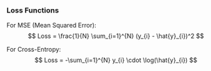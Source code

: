 ### Loss Functions

For MSE (Mean Squared Error):
$$
Loss = \frac{1}{N} \sum_{i=1}^{N} (y_{i} - \hat{y}_{i})^2
$$

For Cross-Entropy:
$$
Loss = -\sum_{i=1}^{N} y_{i} \cdot \log(\hat{y}_{i})
$$

